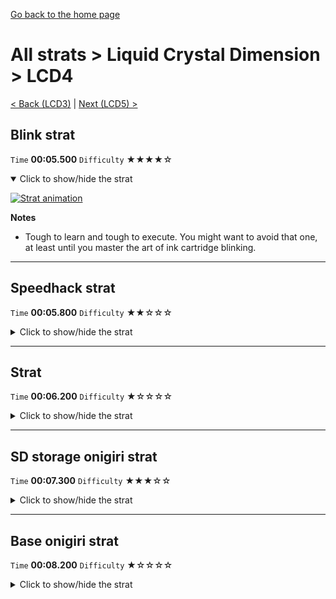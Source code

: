 [Go back to the home page](https://github.com/Doublevil/scbspeedrun)

# All strats > Liquid Crystal Dimension > LCD4

[< Back (LCD3)](https://github.com/Doublevil/scbspeedrun/blob/main/levels/all_lvl/LCD/LCD3.md) | [Next (LCD5) >](https://github.com/Doublevil/scbspeedrun/blob/main/levels/all_lvl/LCD/LCD5.md)

## Blink strat

`Time` **00:05.500** `Difficulty` ★★★★☆
<details open>
  <summary>Click to show/hide the strat</summary>

  [![Strat animation](https://github.com/Doublevil/scbspeedrun/blob/main/media/levels/LCD/LCD4_BlinkStrat.webp)](https://github.com/Doublevil/scbspeedrun/blob/main/media/levels/LCD/LCD4_BlinkStrat.mp4?raw=true)

  **Notes**
  - Tough to learn and tough to execute. You might want to avoid that one, at least until you master the art of ink cartridge blinking.
</details>

---
## Speedhack strat

`Time` **00:05.800** `Difficulty` ★★☆☆☆
<details>
  <summary>Click to show/hide the strat</summary>

  [![Strat animation](https://github.com/Doublevil/scbspeedrun/blob/main/media/levels/LCD/LCD4_S_Strat.webp)](https://github.com/Doublevil/scbspeedrun/blob/main/media/levels/LCD/LCD4_S_Strat.mp4?raw=true)
</details>

---
## Strat

`Time` **00:06.200** `Difficulty` ★☆☆☆☆
<details>
  <summary>Click to show/hide the strat</summary>

  [![Strat animation](https://github.com/Doublevil/scbspeedrun/blob/main/media/levels/LCD/LCD4_Strat.webp)](https://github.com/Doublevil/scbspeedrun/blob/main/media/levels/LCD/LCD4_Strat.mp4?raw=true)
</details>

---
## SD storage onigiri strat

`Time` **00:07.300** `Difficulty` ★★★☆☆
<details>
  <summary>Click to show/hide the strat</summary>

  [![Strat animation](https://github.com/Doublevil/scbspeedrun/blob/main/media/levels/LCD/LCD4_SDSOnigiri.webp)](https://github.com/Doublevil/scbspeedrun/blob/main/media/levels/LCD/LCD4_SDSOnigiri.mp4?raw=true)

  **Notes**
  - This strat uses SD Storage. You can learn more about it in the "Jump cart techs" section of this guide.
</details>

---
## Base onigiri strat

`Time` **00:08.200** `Difficulty` ★☆☆☆☆
<details>
  <summary>Click to show/hide the strat</summary>

  [![Strat animation](https://github.com/Doublevil/scbspeedrun/blob/main/media/levels/LCD/LCD4_OnigiriStrat.webp)](https://github.com/Doublevil/scbspeedrun/blob/main/media/levels/LCD/LCD4_OnigiriStrat.mp4?raw=true)
</details>
